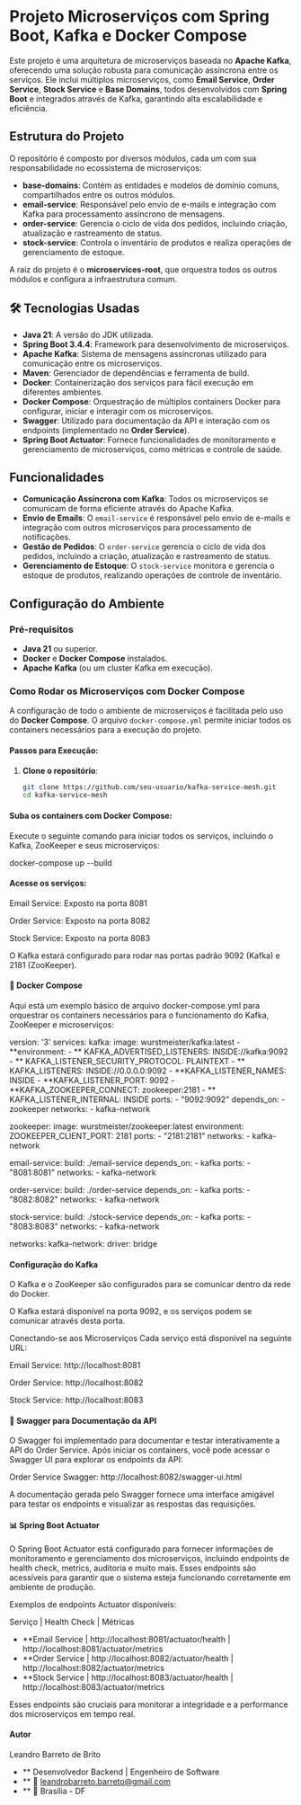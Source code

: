 # Projeto Microserviços com Spring Boot, Kafka e Docker Compose

Este projeto é uma arquitetura de microserviços baseada no **Apache Kafka**, oferecendo uma solução robusta para comunicação assíncrona entre os serviços. Ele inclui múltiplos microserviços, como **Email Service**, **Order Service**, **Stock Service** e **Base Domains**, todos desenvolvidos com **Spring Boot** e integrados através de Kafka, garantindo alta escalabilidade e eficiência.

## Estrutura do Projeto

O repositório é composto por diversos módulos, cada um com sua responsabilidade no ecossistema de microserviços:

- **base-domains**: Contém as entidades e modelos de domínio comuns, compartilhados entre os outros módulos.
- **email-service**: Responsável pelo envio de e-mails e integração com Kafka para processamento assíncrono de mensagens.
- **order-service**: Gerencia o ciclo de vida dos pedidos, incluindo criação, atualização e rastreamento de status.
- **stock-service**: Controla o inventário de produtos e realiza operações de gerenciamento de estoque.

A raiz do projeto é o **microservices-root**, que orquestra todos os outros módulos e configura a infraestrutura comum.

## 🛠 Tecnologias Usadas

- **Java 21**: A versão do JDK utilizada.
- **Spring Boot 3.4.4**: Framework para desenvolvimento de microserviços.
- **Apache Kafka**: Sistema de mensagens assíncronas utilizado para comunicação entre os microserviços.
- **Maven**: Gerenciador de dependências e ferramenta de build.
- **Docker**: Containerização dos serviços para fácil execução em diferentes ambientes.
- **Docker Compose**: Orquestração de múltiplos containers Docker para configurar, iniciar e interagir com os microserviços.
- **Swagger**: Utilizado para documentação da API e interação com os endpoints (implementado no **Order Service**).
- **Spring Boot Actuator**: Fornece funcionalidades de monitoramento e gerenciamento de microserviços, como métricas e controle de saúde.

## Funcionalidades

- **Comunicação Assíncrona com Kafka**: Todos os microserviços se comunicam de forma eficiente através do Apache Kafka.
- **Envio de Emails**: O `email-service` é responsável pelo envio de e-mails e integração com outros microserviços para processamento de notificações.
- **Gestão de Pedidos**: O `order-service` gerencia o ciclo de vida dos pedidos, incluindo a criação, atualização e rastreamento de status.
- **Gerenciamento de Estoque**: O `stock-service` monitora e gerencia o estoque de produtos, realizando operações de controle de inventário.

## Configuração do Ambiente

### Pré-requisitos

- **Java 21** ou superior.
- **Docker** e **Docker Compose** instalados.
- **Apache Kafka** (ou um cluster Kafka em execução).

### Como Rodar os Microserviços com Docker Compose

A configuração de todo o ambiente de microserviços é facilitada pelo uso do **Docker Compose**. O arquivo `docker-compose.yml` permite iniciar todos os containers necessários para a execução do projeto.

#### Passos para Execução:

1. **Clone o repositório**:

   ```bash
   git clone https://github.com/seu-usuario/kafka-service-mesh.git
   cd kafka-service-mesh
#### Suba os containers com Docker Compose:

Execute o seguinte comando para iniciar todos os serviços, incluindo o Kafka, ZooKeeper e seus microserviços:

docker-compose up --build


#### Acesse os serviços:

Email Service: Exposto na porta 8081

Order Service: Exposto na porta 8082

Stock Service: Exposto na porta 8083

O Kafka estará configurado para rodar nas portas padrão 9092 (Kafka) e 2181 (ZooKeeper).

#### 🐳 Docker Compose
Aqui está um exemplo básico de arquivo docker-compose.yml para orquestrar os containers necessários para o funcionamento do Kafka, ZooKeeper e microserviços:

version: '3'
services:
  kafka:
    image: wurstmeister/kafka:latest
    - **environment:
     - ** KAFKA_ADVERTISED_LISTENERS: INSIDE://kafka:9092
     - ** KAFKA_LISTENER_SECURITY_PROTOCOL: PLAINTEXT
     - ** KAFKA_LISTENERS: INSIDE://0.0.0.0:9092
      - **KAFKA_LISTENER_NAMES: INSIDE
      - **KAFKA_LISTENER_PORT: 9092
      - **KAFKA_ZOOKEEPER_CONNECT: zookeeper:2181
     - ** KAFKA_LISTENER_INTERNAL: INSIDE
    ports:
      - "9092:9092"
    depends_on:
      - zookeeper
    networks:
      - kafka-network

  zookeeper:
    image: wurstmeister/zookeeper:latest
    environment:
      ZOOKEEPER_CLIENT_PORT: 2181
    ports:
      - "2181:2181"
    networks:
      - kafka-network

  email-service:
    build: ./email-service
    depends_on:
      - kafka
    ports:
      - "8081:8081"
    networks:
      - kafka-network

  order-service:
    build: ./order-service
    depends_on:
      - kafka
    ports:
      - "8082:8082"
    networks:
      - kafka-network

  stock-service:
    build: ./stock-service
    depends_on:
      - kafka
    ports:
      - "8083:8083"
    networks:
      - kafka-network

networks:
  kafka-network:
    driver: bridge
    
#### Configuração do Kafka
O Kafka e o ZooKeeper são configurados para se comunicar dentro da rede do Docker.

O Kafka estará disponível na porta 9092, e os serviços podem se comunicar através desta porta.

Conectando-se aos Microserviços
Cada serviço está disponível na seguinte URL:

Email Service: http://localhost:8081

Order Service: http://localhost:8082

Stock Service: http://localhost:8083

#### 📖 Swagger para Documentação da API
O Swagger foi implementado para documentar e testar interativamente a API do Order Service. Após iniciar os containers, você pode acessar o Swagger UI para explorar os endpoints da API:

Order Service Swagger: http://localhost:8082/swagger-ui.html

A documentação gerada pelo Swagger fornece uma interface amigável para testar os endpoints e visualizar as respostas das requisições.

#### 📊 Spring Boot Actuator
O Spring Boot Actuator está configurado para fornecer informações de monitoramento e gerenciamento dos microserviços, incluindo endpoints de health check, metrics, auditoria e muito mais. Esses endpoints são acessíveis para garantir que o sistema esteja funcionando corretamente em ambiente de produção.

Exemplos de endpoints Actuator disponíveis:

Serviço | Health Check | Métricas
- **Email Service | http://localhost:8081/actuator/health | http://localhost:8081/actuator/metrics
- **Order Service | http://localhost:8082/actuator/health | http://localhost:8082/actuator/metrics
- **Stock Service | http://localhost:8083/actuator/health | http://localhost:8083/actuator/metrics



Esses endpoints são cruciais para monitorar a integridade e a performance dos microserviços em tempo real.

####  Autor

Leandro Barreto de Brito
- ** Desenvolvedor Backend | Engenheiro de Software
- ** 📧 leandrobarreto.barreto@gmail.com
- ** 📍 Brasília - DF

